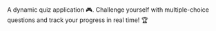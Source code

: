A dynamic quiz application 🎮. Challenge yourself with multiple-choice questions and track your progress in real time! 🏆
